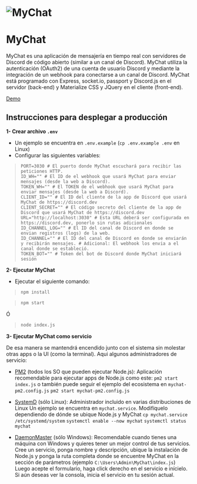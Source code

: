 # ![MyChat](https://i.imgur.com/CAGI9V6.png)

# MyChat
MyChat es una aplicación de mensajería en tiempo real con servidores de Discord de código abierto (similar a un canal de Discord). MyChat utiliza la autenticación (OAuth2) de una cuenta de usuario Discord y mediante la integración de un webhook para conectarse a un canal de Discord. MyChat está programado con Express, socket.io, passport y Discord.js en el servidor (back-end) y Materialize CSS y JQuery en el cliente (front-end).

[Demo](https://mychat-discord.herokuapp.com/)

## Instrucciones para desplegar a producción

**1- Crear archivo `.env`**
- Un ejemplo se encuentra en `.env.example` (`cp .env.example .env` en Linux)
- Configurar las siguientes variables:

> ```ENV
> PORT=3030 # El puerto donde MyChat escuchará para recibir las peticiones HTTP.
> ID_WH="" # El ID de el webhook que usará MyChat para enviar mensajes (desde la web a Discord).
> TOKEN_WH="" # El TOKEN de el webhook que usará MyChat para enviar mensajes (desde la web a Discord).
> CLIENT_ID="" # El ID del cliente de la app de Discord que usará MyChat de https://discord.dev
> CLIENT_SECRET="" # El código secreto del cliente de la app de Discord que usará MyChat de https://discord.dev
> URL="http://localhost:3030" # Esta URL deberá ser configurada en https://discord.dev, ponerlo sin rutas adicionales 
> ID_CHANNEL_LOG="" # El ID del canal de Discord en donde se envian registros (logs) de la web.
> ID_CHANNEL="" # El ID del canal de Discord en donde se enviarán y recibirán mensajes. # Adicional: El webhook los envia a el canal donde se estableció.
> TOKEN_BOT="" # Token del bot de Discord donde MyChat iniciará sesión
> ```

**2- Ejecutar MyChat**
- Ejecutar el siguiente comando:

> ```bash
> npm install
> ```

> ```bash
> npm start
> ```
Ó
> ```bash
> node index.js
> ```

**3- Ejecutar MyChat como servicio**

De esa manera se mantendrá encendido junto con el sistema sin molestar otras apps o la UI (como la terminal).
Aqui algunos administradores de servicio:

- [PM2](https://github.com/Unitech/pm2) (todos los SO que pueden ejecutar Node.js): Aplicación recomendable para ejecutar apps de Node.js como este:
`pm2 start index.js`
o también puede seguir el ejemplo del ecosistema en `mychat-pm2.config.js`
`pm2 start mychat-pm2.config.js`

- [SystemD](https://wiki.debian.org/es/systemd) (sólo Linux): Administrador incluido en varias distribuciones de Linux
Un ejemplo se encuentra en `mychat.service`. Modifíquelo dependiendo de dónde se ubique Node.js y MyChat
`cp mychat.service /etc/systemd/system`
`systemctl enable --now mychat`
`systemctl status mychat`

- [DaemonMaster](https://github.com/TWC-Software/DaemonMaster) (sólo Windows): Recomendable cuando tienes una máquina con Windows y quieres tener un mejor control de tus servicios.
Cree un servicio, ponga nombre y descripción, ubique la instalación de Node.js y ponga la ruta completa donde se encuentre MyChat en la sección de parámetros (ejemplo `C:\Users\Admin\MyChat\index.js`)
Luego acepte el formulario, haga click derecho en el servicio e inícielo.
Si aún deseas ver la consola, inicia el servicio en tu sesión actual.
